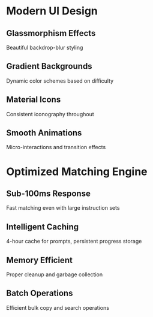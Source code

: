 # Modern UI Design

## Glassmorphism Effects
Beautiful backdrop-blur styling

## Gradient Backgrounds
Dynamic color schemes based on difficulty

## Material Icons
Consistent iconography throughout

## Smooth Animations
Micro-interactions and transition effects

# Optimized Matching Engine

## Sub-100ms Response
Fast matching even with large instruction sets

## Intelligent Caching
4-hour cache for prompts, persistent progress storage

## Memory Efficient
Proper cleanup and garbage collection

## Batch Operations
Efficient bulk copy and search operations